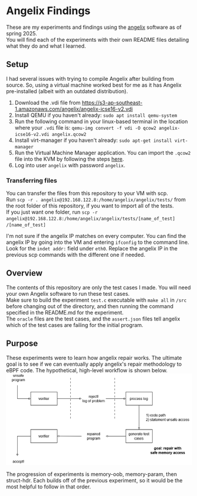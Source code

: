 # Angelix Findings
These are my experiments and findings using the [angelix](https://github.com/msv-lab/angelix) software as of spring 2025.\
You will find each of the experiments with their own README files detailing what they do and what I learned.

## Setup ##
I had several issues with trying to compile Angelix after building from source. So, using a virtual machine worked best for me as it has Angelix pre-installed (albeit with an outdated distribution).

1. Download the .vdi file from https://s3-ap-southeast-1.amazonaws.com/angelix/angelix-icse16-v2.vdi
2. Install QEMU if you haven't already: `sudo apt install qemu-system`
3. Run the following command in your linux-based terminal in the location where your `.vdi` file is: `qemu-img convert -f vdi -O qcow2 angelix-icse16-v2.vdi angelix.qcow2`
4. Install virt-manager if you haven't already: `sudo apt-get install virt-manager`
5. Run the Virtual Machine Manager application. You can import the `.qcow2` file into the KVM by following the steps [here](https://markontech.com/posts/convert-virtualbox-vms-to-qemu-kvm/#import-the-qcow2-into-the-kvm-vm).
6. Log into user `angelix` with password `angelix`.

### Transferring files
You can transfer the files from this repository to your VM with scp.\
Run `scp -r . angelix@192.168.122.8:/home/angelix/angelix/tests/` from the root folder of this repository, if you want to import all of the tests.\
If you just want one folder, run `scp -r angelix@192.168.122.8:/home/angelix/angelix/tests/[name_of_test] /[name_of_test]`

I'm not sure if the angelix IP matches on every computer. You can find the angelix IP by going into the VM and entering `ifconfig` to the command line.\
Look for the `indet addr:` field under `eth0`. Replace the angelix IP in the previous scp commands with the different one if needed.

## Overview ##
The contents of this repository are only the test cases I made. You will need your own Angelix software to run these test cases.\
Make sure to build the experiment `test.c` executable with `make all` in `/src` before changing out of the directory, and then running the command specified in the README.md for the experiment.\
The `oracle` files are the test cases, and the `assert.json` files tell angelix which of the test cases are failing for the initial program.

## Purpose ##
These experiments were to learn how angelix repair works. The ultimate goal is to see if we can eventually apply angelix's repair methodology to eBPF code. The hypothetical, high-level workflow is shown below.\
![alt text](https://github.com/elztsang/angelix_findings/blob/main/overview.png)

The progression of experiments is memory-oob, memory-param, then struct-hdr. Each builds off of the previous experiment, so it would be the most helpful to follow in that order.
